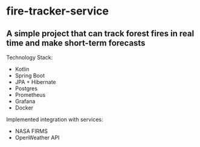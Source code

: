 # fire-tracker-service
A simple project that can track forest fires in real time and make short-term forecasts
---
Technology Stack:
- Kotlin
- Spring Boot
- JPA + Hibernate
- Postgres
- Prometheus
- Grafana
- Docker

Implemented integration with services:
- NASA FIRMS
- OpenWeather API
